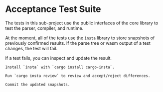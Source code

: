 # Acceptance Test Suite

The tests in this sub-project use the public interfaces of the core library to
test the parser, compiler, and runtime.

At the moment, all of the tests use the `insta` library to store snapshots
of previously confirmed results. If the parse tree or wasm output of a test changes, the test will fail.

If a test fails, you can inspect and update the result.

    Install `insta` with `cargo install cargo-insta`.

    Run `cargo insta review` to review and accept/reject differences.

    Commit the updated snapshots.
